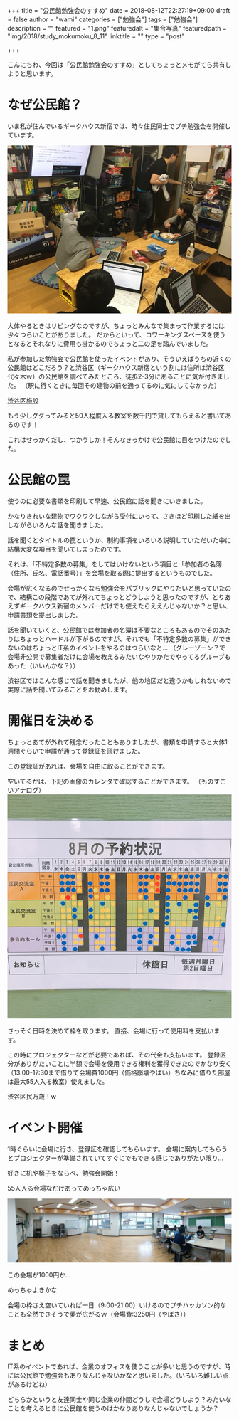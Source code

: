 +++
title = "公民館勉強会のすすめ"
date = 2018-08-12T22:27:19+09:00
draft = false
author = "wami"
categories = ["勉強会"]
tags = ["勉強会"]
description = ""
featured = "1.png"
featuredalt = "集合写真"
featuredpath = "img/2018/study_mokumoku_8_11"
linktitle = ""
type = "post"

+++

こんにちわ、今回は「公民館勉強会のすすめ」としてちょっとメモがてら共有しようと思います。

# なぜ公民館？

いま私が住んでいるギークハウス新宿では、時々住民同士でプチ勉強会を開催しています。

![](../../img/2018/study_mokumoku_8_11/3.jpg)

大体やるときはリビングなのですが、ちょっとみんなで集まって作業するには少々つらいことがありました。
だからといって、コワーキングスペースを使うとなるとそれなりに費用も掛かるのでちょっと二の足を踏んでいました。

私が参加した勉強会で公民館を使ったイベントがあり、そういえばうちの近くの公民館はどこだろう？と渋谷区（ギークハウス新宿という割には住所は渋谷区代々木ｗ）の公民館を調べてみたところ、徒歩2-3分にあることに気が付きました。
（駅に行くときに毎回その建物の前を通ってるのに気にしてなかった）

[渋谷区施設](https://www.city.shibuya.tokyo.jp/shisetsu/index.html)

もう少しググってみると50人程度入る教室を数千円で貸してもらえると書いてあるのです！

これはせっかくだし、つかうしか！そんなきっかけで公民館に目をつけたのでした。

# 公民館の罠

使うのに必要な書類を印刷して早速、公民館に話を聞きにいきました。

かなりきれいな建物でワクワクしながら受付にいって、さきほど印刷した紙を出しながらいろんな話を聞きました。

話を聞くとタイトルの罠というか、制約事項をいろいろ説明していただいた中に結構大変な項目を聞いてしまったのです。

それは、「不特定多数の募集」をしてはいけないという項目と「参加者の名簿（住所、氏名、電話番号）」を会場を取る際に提出するというものでした。

会場が広くなるのでせっかくなら勉強会をパブリックにやりたいと思っていたので、結構この段階であてが外れてちょっとどうしようと思ったのですが、とりあえずギークハウス新宿のメンバーだけでも使えたらええんじゃないか？と思い、申請書類を提出しました。

話を聞いていくと、公民館では参加者の名簿は不要なところもあるのでそのあたりはちょっとハードルが下がるのですが、それでも「不特定多数の募集」ができないのはちょっとIT系のイベントをやるのはつらいなと…
（グレーゾーン？で会場非公開で募集者だけに会場を教えるみたいなやりかたでやってるグループもあった（いいんかな？））

渋谷区ではこんな感じで話を聞きましたが、他の地区だと違うかもしれないので実際に話を聞いてみることをお勧めします。

# 開催日を決める

ちょっとあてが外れて残念だったこともありましたが、書類を申請すると大体1週間ぐらいで申請が通って登録証を頂けました。

この登録証があれば、会場を自由に取ることができます。

空いてるかは、下記の画像のカレンダで確認することができます。
（ものすごいアナログ）
![](../../img/2018/study_mokumoku_8_11/4.jpg)

さっそく日時を決めて枠を取ります。
直接、会場に行って使用料を支払います。

この時にプロジェクターなどが必要であれば、その代金も支払います。
登録区分がありがたいことに半額で会場を使用できる権利を獲得できたのでかなり安く（13:00-17:30まで借りて会場費1000円（価格崩壊やばい）ちなみに借りた部屋は最大55人入る教室）使えました。

渋谷区民万歳！w

# イベント開催

1時ぐらいに会場に行き、登録証を確認してもらいます。
会場に案内してもらうとプロジェクターが準備されていてすぐにでもできる感じでありがたい限り…

好きに机や椅子をならべ、勉強会開始！

55人入る会場なだけあってめっちゃ広い

![](../../img/2018/study_mokumoku_8_11/2.jpg)

この会場が1000円か…

めっちゃよきかな

会場の枠さえ空いていれば一日（9:00-21:00）いけるのでプチハッカソン的なことも全然できそうで夢が広がるｗ（会場費:3250円（やばさ））

# まとめ

IT系のイベントであれば、企業のオフィスを使うことが多いと思うのですが、時には公民館で勉強会もありなんじゃないかなと思いました。（いろいろ難しい点があるけどね）

どちらかというと友達同士や同じ企業の仲間どうしで会場どうしよう？みたいなことを考えるときに公民館を使うのはかなりありなんじゃないでしょうか？


